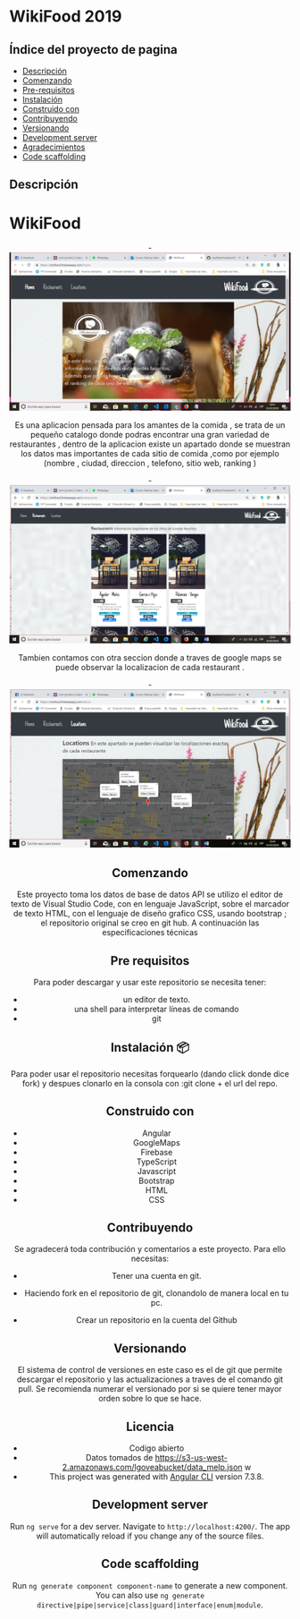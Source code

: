 
# WikiFood 2019
## Índice del proyecto de pagina


- [Descripción](#Descripción-del-proyecto)
- [Comenzando](#Comenzando)
- [Pre-requisitos](#Pre-requisitos)
- [Instalación](#Instalación)
- [Construido con](#Construido-con)
- [Contribuyendo](#Contribuyendo)
- [Versionando](#Versionando)
- [Development server](#Develpment-server)
- [Agradecimientos](#Agradecimientos)
- [Code scaffolding](#Code-scaffolding)



## Descripción

# WikiFood 


<div style="text-align:center" markdown="1">
 
 -![screen](./src/assets/img/portada.png) 

Es una aplicacion pensada para los amantes de la comida , se trata de un pequeño catalogo donde podras encontrar una gran variedad de restaurantes , dentro de la aplicacion existe un apartado donde se muestran los datos mas importantes de cada sitio de comida ,como por ejemplo (nombre , ciudad, direccion , telefono, sitio web, ranking )

 -![screen](./src/assets/img/apartado.png) 

Tambien contamos con otra seccion donde a traves de google maps se puede observar la localizacion de cada restaurant .

 -![screen](./src/assets/img/maps.png) 


## Comenzando

Este proyecto toma los datos de base de datos API se utilizo el editor de texto de Visual Studio Code, con en lenguaje JavaScript, sobre el marcador de texto HTML, con el lenguaje de diseño grafico CSS, usando bootstrap ; el repositorio original se creo en git hub. A continuación las especificaciones técnicas

## Pre requisitos

Para poder descargar y usar este repositorio se necesita tener:

- un editor de texto.
- una shell para interpretar líneas de comando 
- git

## Instalación 📦

Para poder usar el repositorio necesitas forquearlo (dando click donde dice fork) y despues clonarlo en la consola con :git clone + el url del repo.

## Construido con 
- Angular
- GoogleMaps 
- Firebase
- TypeScript
- Javascript
- Bootstrap
- HTML
- CSS


## Contribuyendo

Se agradecerá toda contribución y comentarios a este proyecto.
Para ello necesitas:

- Tener una cuenta en git.

- Haciendo fork en el repositorio de git, clonandolo de manera local en tu pc.

- Crear un repositorio en la cuenta del Github 


## Versionando

El sistema de control de versiones en este caso es el de git que permite descargar el repositorio y las actualizaciones a traves de el comando git pull. Se recomienda numerar el versionado por si se quiere tener mayor orden sobre lo que se hace.


## Licencia

- Codigo abierto
- Datos tomados de https://s3-us-west-2.amazonaws.com/lgoveabucket/data_melp.json w
- This project was generated with [Angular CLI](https://github.com/angular/angular-cli) version 7.3.8.

## Development server

Run `ng serve` for a dev server. Navigate to `http://localhost:4200/`. The app will automatically reload if you change any of the source files.

## Code scaffolding

Run `ng generate component component-name` to generate a new component. You can also use `ng generate directive|pipe|service|class|guard|interface|enum|module`.
